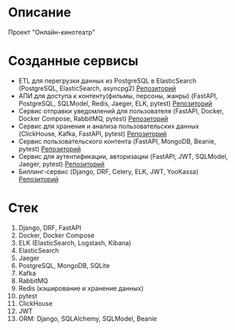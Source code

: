 # Описание

Проект "Онлайн-кинотеатр"

# Созданные сервисы

- ETL для перегрузки данных из PostgreSQL в ElasticSearch (PostgreSQL, ElasticSearch, asyncpg2) [Репозиторий](https://github.com/likeinlife-Yandex-Practicum/postgres-elastic-etl)
- АПИ для доступа к контенту(фильмы, персоны, жанры) (FastAPI, PostgreSQL, SQLModel, Redis, Jaeger, ELK, pytest) [Репозиторий](https://github.com/likeinlife-Yandex-Practicum/content)
- Сервис отправки уведомлений для пользователя (FastAPI, Docker, Docker Compose, RabbitMQ, pytest) [Репозиторий](https://github.com/likeinlife-Yandex-Practicum/notification)
- Сервис для хранения и анализа пользовательских данных (ClickHouse, Kafka, FastAPI, pytest) [Репозиторий](https://github.com/likeinlife-Yandex-Practicum/ugc1)
- Сервис пользовательского контента (FastAPI, MongoDB, Beanie, pytest) [Репозиторий](https://github.com/likeinlife-Yandex-Practicum/ugc2)
- Сервис для аутентификации, авторизации (FastAPI, JWT, SQLModel, Jaeger, pytest) [Репозиторий](https://github.com/likeinlife-Yandex-Practicum/auth)
- Биллинг-сервис (Django, DRF, Celery, ELK, JWT, YooKassa) [Репозиторий](https://github.com/likeinlife-cinema-project/billing)

# Стек

1. Django, DRF, FastAPI
2. Docker, Docker Compose
3. ELK (ElasticSearch, Logstash, Kibana)
4. ElasticSearch
5. Jaeger
6. PostgreSQL, MongoDB, SQLite
7. Kafka
8. RabbitMQ
9. Redis (кэширование и хранение данных)
10. pytest
11. ClickHouse
12. JWT
13. ORM: Django, SQLAlchemy, SQLModel, Beanie
